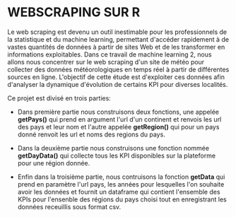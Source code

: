 # WEBSCRAPING SUR R

Le web scraping est devenu un outil inestimable pour les professionnels de la statistique et du machine learning, permettant d'accéder rapidement à de vastes quantités de données à partir de sites Web et de les transformer en informations exploitables. Dans ce travail de machine learning 2, nous allons nous concentrer sur le web scraping d'un site de météo pour collecter des données météorologiques en temps réel à partir de différentes sources en ligne. L'objectif de cette étude est d'exploiter ces données afin d'analyser la dynamique d'évolution de certains KPI pour diverses localités.

Ce projet est divisé en trois parties:

-   Dans première partie nous construisons deux fonctions, une appelée **getPays()** qui prend en argument l'url d'un continent et renvois les url des pays et leur nom et l'autre appelée **getRegion()** qui pour un pays donné renvoit les url et noms des regions du pays.

-   Dans la deuxième partie nous construisons une fonction nommée **getDayData()** qui collecte tous les KPI disponibles sur la plateforme pour une région donnée.

-   Enfin dans la troisième partie, nous contruisons la fonction **getData** qui prend en paramètre l'url pays, les années pour lesquelles l'on souhaite avoir les données et fournit un dataframe qui contient l'ensemble des KPIs pour l'ensenble des régions du pays choisi tout en enregistrant les données receuillis sous format csv.
